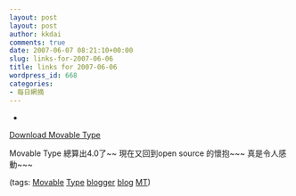 ```yaml
---
layout: post
layout: post
author: kkdai
comments: true
date: 2007-06-07 08:21:10+00:00
slug: links-for-2007-06-06
title: links for 2007-06-06
wordpress_id: 668
categories:
- 每日網摘
---
```



	
  * 
		

[Download Movable Type](http://www.movabletype.com/download.html)


		

Movable Type 總算出4.0了~~ 現在又回到open source 的懷抱~~~ 真是令人感動~~~


		

(tags: [Movable](http://del.icio.us/kkdai/Movable) [Type](http://del.icio.us/kkdai/Type) [blogger](http://del.icio.us/kkdai/blogger) [blog](http://del.icio.us/kkdai/blog) [MT](http://del.icio.us/kkdai/MT))


	


